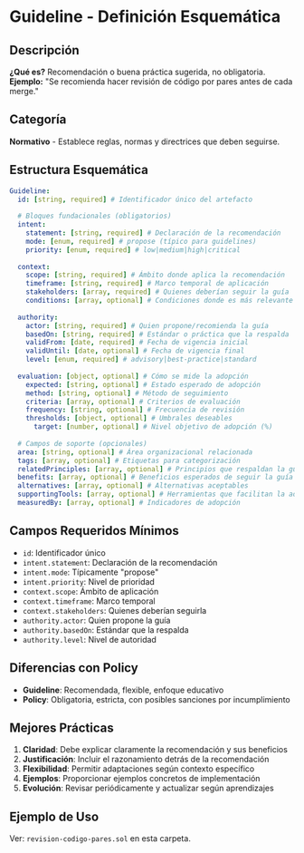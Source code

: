 # Guideline - Definición Esquemática

## Descripción
**¿Qué es?** Recomendación o buena práctica sugerida, no obligatoria.  
**Ejemplo:** "Se recomienda hacer revisión de código por pares antes de cada merge."

## Categoría
**Normativo** - Establece reglas, normas y directrices que deben seguirse.

## Estructura Esquemática

```yaml
Guideline:
  id: [string, required] # Identificador único del artefacto
  
  # Bloques fundacionales (obligatorios)
  intent:
    statement: [string, required] # Declaración de la recomendación
    mode: [enum, required] # propose (típico para guidelines)
    priority: [enum, required] # low|medium|high|critical
  
  context:
    scope: [string, required] # Ámbito donde aplica la recomendación
    timeframe: [string, required] # Marco temporal de aplicación
    stakeholders: [array, required] # Quienes deberían seguir la guía
    conditions: [array, optional] # Condiciones donde es más relevante
  
  authority:
    actor: [string, required] # Quien propone/recomienda la guía
    basedOn: [string, required] # Estándar o práctica que la respalda
    validFrom: [date, required] # Fecha de vigencia inicial
    validUntil: [date, optional] # Fecha de vigencia final
    level: [enum, required] # advisory|best-practice|standard
  
  evaluation: [object, optional] # Cómo se mide la adopción
    expected: [string, optional] # Estado esperado de adopción
    method: [string, optional] # Método de seguimiento
    criteria: [array, optional] # Criterios de evaluación
    frequency: [string, optional] # Frecuencia de revisión
    thresholds: [object, optional] # Umbrales deseables
      target: [number, optional] # Nivel objetivo de adopción (%)
  
  # Campos de soporte (opcionales)
  area: [string, optional] # Área organizacional relacionada
  tags: [array, optional] # Etiquetas para categorización
  relatedPrinciples: [array, optional] # Principios que respaldan la guía
  benefits: [array, optional] # Beneficios esperados de seguir la guía
  alternatives: [array, optional] # Alternativas aceptables
  supportingTools: [array, optional] # Herramientas que facilitan la adopción
  measuredBy: [array, optional] # Indicadores de adopción
```

## Campos Requeridos Mínimos
- `id`: Identificador único
- `intent.statement`: Declaración de la recomendación
- `intent.mode`: Típicamente "propose"
- `intent.priority`: Nivel de prioridad
- `context.scope`: Ámbito de aplicación
- `context.timeframe`: Marco temporal
- `context.stakeholders`: Quienes deberían seguirla
- `authority.actor`: Quien propone la guía
- `authority.basedOn`: Estándar que la respalda
- `authority.level`: Nivel de autoridad

## Diferencias con Policy
- **Guideline**: Recomendada, flexible, enfoque educativo
- **Policy**: Obligatoria, estricta, con posibles sanciones por incumplimiento

## Mejores Prácticas
1. **Claridad**: Debe explicar claramente la recomendación y sus beneficios
2. **Justificación**: Incluir el razonamiento detrás de la recomendación
3. **Flexibilidad**: Permitir adaptaciones según contexto específico
4. **Ejemplos**: Proporcionar ejemplos concretos de implementación
5. **Evolución**: Revisar periódicamente y actualizar según aprendizajes

## Ejemplo de Uso
Ver: `revision-codigo-pares.sol` en esta carpeta. 